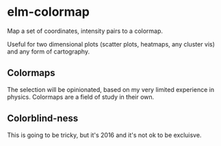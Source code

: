 # elm-colormap
Map a set of coordinates, intensity pairs to a colormap.

Useful for two dimensional plots (scatter plots, heatmaps, any cluster vis) and any form of cartography.

## Colormaps
The selection will be opinionated, based on my very limited experience in physics.
Colormaps are a field of study in their own.

## Colorblind-ness
This is going to be tricky, but it's 2016 and it's not ok to be excluisve. 
